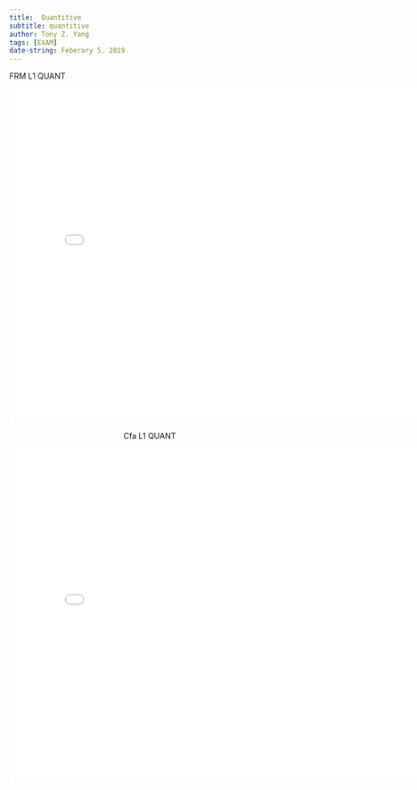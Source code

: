 ```yaml
---
title:  Quantitive
subtitle: quantitive
author: Tony Z. Yang
tags: [EXAM]
date-string: Feberary 5, 2019
---
```

FRM L1 QUANT
<center>
   <embed src="/images/frmL1-quantitive.pdf" width="800" height="600">
</embed>


Cfa L1 QUANT
<center>
   <embed src="/images/CFAL1QUANT.pdf" width="800" height="600">
</embed>




